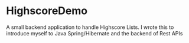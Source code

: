 # HighscoreDemo
 A small backend application to handle Highscore Lists. I wrote this to introduce myself to Java Spring/Hibernate and the backend of Rest APIs

